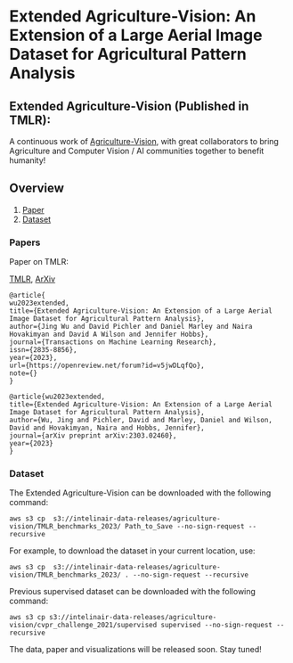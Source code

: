 # Extended Agriculture-Vision: An Extension of a Large Aerial Image Dataset for Agricultural Pattern Analysis

## Extended Agriculture-Vision (Published in TMLR):

A continuous work of [Agriculture-Vision](https://github.com/SHI-Labs/Agriculture-Vision), with great collaborators to bring Agriculture and Computer Vision / AI communities together to benefit humanity!


## Overview
 1. [Paper](#Paper)
 2. [Dataset](#Dataset)


<!--  3. [Pre-training](#Pre-training)
 4. [Train_Segmentation](#Train_Segmentation)
 5. [Code_Structure](#Structure)
 6. [ToDo](#ToDo) -->
 
 
 ### Papers  <a name="Paper"></a>
 
Paper on TMLR:
 
[TMLR](https://openreview.net/pdf?id=v5jwDLqfQo), [ArXiv](https://arxiv.org/abs/2303.02460)
 
 ```
@article{
wu2023extended,
title={Extended Agriculture-Vision: An Extension of a Large Aerial Image Dataset for Agricultural Pattern Analysis},
author={Jing Wu and David Pichler and Daniel Marley and Naira Hovakimyan and David A Wilson and Jennifer Hobbs},
journal={Transactions on Machine Learning Research},
issn={2835-8856},
year={2023},
url={https://openreview.net/forum?id=v5jwDLqfQo},
note={}
}

@article{wu2023extended,
 title={Extended Agriculture-Vision: An Extension of a Large Aerial Image Dataset for Agricultural Pattern Analysis},
 author={Wu, Jing and Pichler, David and Marley, Daniel and Wilson, David and Hovakimyan, Naira and Hobbs, Jennifer},
 journal={arXiv preprint arXiv:2303.02460},
 year={2023}
}
 ```
 
 
 
 
 
 ### Dataset  <a name="Dataset"></a>
 
 The Extended Agriculture-Vision can be downloaded with the following command:
 ```
 aws s3 cp  s3://intelinair-data-releases/agriculture-vision/TMLR_benchmarks_2023/ Path_to_Save --no-sign-request --recursive
 ```
 
 For example, to download the dataset in your current location, use:
  ```
 aws s3 cp  s3://intelinair-data-releases/agriculture-vision/TMLR_benchmarks_2023/ . --no-sign-request --recursive
 ```
 
  Previous supervised dataset can be downloaded with the following command:
 ```
 aws s3 cp s3://intelinair-data-releases/agriculture-vision/cvpr_challenge_2021/supervised supervised --no-sign-request --recursive
 ```
 
 
 
 

 The data, paper and visualizations will be released soon. Stay tuned!
